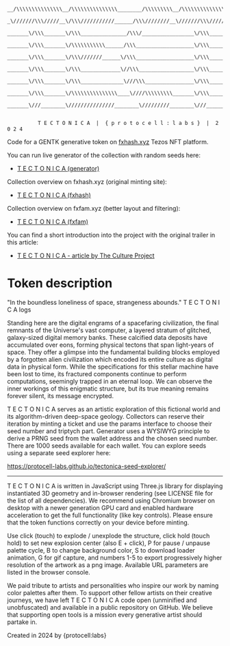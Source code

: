 ```

__/\\\\\\\\\\\\\\\__/\\\\\\\\\\\\\\\________/\\\\\\\\\__/\\\\\\\\\\\\\\\_______/\\\\\_______/\\\\\_____/\\\__/\\\\\\\\\\\________/\\\\\\\\\_____/\\\\\\\\\____        
 _\///////\\\/////__\/\\\///////////______/\\\////////__\///////\\\/////______/\\\///\\\____\/\\\\\\___\/\\\_\/////\\\///______/\\\////////____/\\\\\\\\\\\\\__       
  _______\/\\\_______\/\\\_______________/\\\/_________________\/\\\_________/\\\/__\///\\\__\/\\\/\\\__\/\\\_____\/\\\_______/\\\/____________/\\\/////////\\\_      
   _______\/\\\_______\/\\\\\\\\\\\______/\\\___________________\/\\\________/\\\______\//\\\_\/\\\//\\\_\/\\\_____\/\\\______/\\\_____________\/\\\_______\/\\\_     
    _______\/\\\_______\/\\\///////______\/\\\___________________\/\\\_______\/\\\_______\/\\\_\/\\\\//\\\\/\\\_____\/\\\_____\/\\\_____________\/\\\\\\\\\\\\\\\_    
     _______\/\\\_______\/\\\_____________\//\\\__________________\/\\\_______\//\\\______/\\\__\/\\\_\//\\\/\\\_____\/\\\_____\//\\\____________\/\\\/////////\\\_   
      _______\/\\\_______\/\\\______________\///\\\________________\/\\\________\///\\\__/\\\____\/\\\__\//\\\\\\_____\/\\\______\///\\\__________\/\\\_______\/\\\_  
       _______\/\\\_______\/\\\\\\\\\\\\\\\____\////\\\\\\\\\_______\/\\\__________\///\\\\\/_____\/\\\___\//\\\\\__/\\\\\\\\\\\____\////\\\\\\\\\_\/\\\_______\/\\\_ 
        _______\///________\///////////////________\/////////________\///_____________\/////_______\///_____\/////__\///////////________\/////////__\///________\///__


          T E C T O N I C A  |  { p r o t o c e l l : l a b s }  |  2 0 2 4
```

Code for a GENTK generative token on [fxhash.xyz](https://www.fxhash.xyz/) Tezos NFT platform.

You can run live generator of the collection with random seeds here:
- [T E C T O N I C A (generator)](https://protocell-labs.github.io/tectonica)

Collection overview on fxhash.xyz (original minting site):
- [T E C T O N I C A (fxhash)](https://www.fxhash.xyz/generative/slug/t-e-c-t-o-n-i-c-a)

Collection overview on fxfam.xyz (better layout and filtering):
- [T E C T O N I C A (fxfam)](https://fxfam.xyz/30286)

You can find a short introduction into the project with the original trailer in this article:
- [T E C T O N I C A - article by The Culture Project](https://thecultureproject.substack.com/p/tectonica-by-protocelllabs)

# Token description

"In the boundless loneliness of space, strangeness abounds." T E C T O N I C A logs

Standing here are the digital engrams of a spacefaring civilization, the final remnants of the Universe's vast computer, a layered stratum of glitched, galaxy-sized digital memory banks. These calcified data deposits have accumulated over eons, forming physical tectons that span light-years of space. They offer a glimpse into the fundamental building blocks employed by a forgotten alien civilization which encoded its entire culture as digital data in physical form. While the specifications for this stellar machine have been lost to time, its fractured components continue to perform computations, seemingly trapped in an eternal loop. We can observe the inner workings of this enigmatic structure, but its true meaning remains forever silent, its message encrypted.

T E C T O N I C A serves as an artistic exploration of this fictional world and its algorithm-driven deep-space geology. Collectors can reserve their iteration by minting a ticket and use the params interface to choose their seed number and triptych part. Generator uses a WYSIWYG principle to derive a PRNG seed from the wallet address and the chosen seed number. There are 1000 seeds available for each wallet. You can explore seeds using a separate seed explorer here:

https://protocell-labs.github.io/tectonica-seed-explorer/

__________

T E C T O N I C A is written in JavaScript using Three.js library for displaying instantiated 3D geometry and in-browser rendering (see LICENSE file for the list of all dependencies). We recommend using Chromium browser on desktop with a newer generation GPU card and enabled hardware acceleration to get the full functionality (like key controls). Please ensure that the token functions correctly on your device before minting.

Use click (touch) to explode / unexplode the structure, click hold (touch hold) to set new explosion center (also E + click), P for pause / unpause palette cycle, B to change background color, S to download loader animation, G for gif capture, and numbers 1-5 to export progressively higher resolution of the artwork as a png image. Available URL parameters are listed in the browser console.

We paid tribute to artists and personalities who inspire our work by naming color palettes after them. To support other fellow artists on their creative journeys, we have left T E C T O N I C A code open (unminified and unobfuscated) and available in a public repository on GitHub. We believe that supporting open tools is a mission every generative artist should partake in.

Created in 2024 by {protocell:labs}